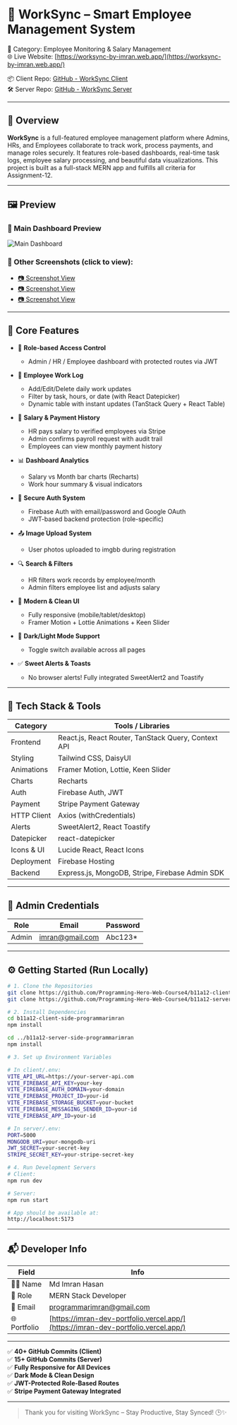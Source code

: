 # 🚀 WorkSync – Smart Employee Management System  
📁 Category: Employee Monitoring & Salary Management  
🌐 Live Website: [https://worksync-by-imran.web.app/](https://worksync-by-imran.web.app/)

📦 Client Repo: [GitHub - WorkSync Client](https://github.com/programmarimran/WorkSync-client-assignment_12)  
🛠️ Server Repo: [GitHub - WorkSync Server](https://github.com/programmarimran/WorkSync-server-assignment_12)

---

## 📌 Overview

**WorkSync** is a full-featured employee management platform where Admins, HRs, and Employees collaborate to track work, process payments, and manage roles securely. It features role-based dashboards, real-time task logs, employee salary processing, and beautiful data visualizations. This project is built as a full-stack MERN app and fulfills all criteria for Assignment-12.

---

## 🖼️ Preview

### 🔹 Main Dashboard Preview

![Main Dashboard](https://i.ibb.co/wZyMVgDb/Screenshot-2025-07-22-003509.png)

### 🔗 Other Screenshots (click to view):
- [📷 Screenshot View](https://i.ibb.co/YFhWjnTC/Screenshot-2025-07-22-003400.png)
- [📷 Screenshot View](https://i.ibb.co/gk7x61k/Screenshot-2025-07-22-003628.png)
- [📷 Screenshot View](https://i.ibb.co/MxTqzX1t/Screenshot-2025-07-22-003801.png)

---

## 🌟 Core Features

- 👥 **Role-based Access Control**  
  - Admin / HR / Employee dashboard with protected routes via JWT

- 📝 **Employee Work Log**  
  - Add/Edit/Delete daily work updates  
  - Filter by task, hours, or date (with React Datepicker)  
  - Dynamic table with instant updates (TanStack Query + React Table)

- 💸 **Salary & Payment History**  
  - HR pays salary to verified employees via Stripe  
  - Admin confirms payroll request with audit trail  
  - Employees can view monthly payment history

- 📊 **Dashboard Analytics**  
  - Salary vs Month bar charts (Recharts)  
  - Work hour summary & visual indicators

- 🔐 **Secure Auth System**  
  - Firebase Auth with email/password and Google OAuth  
  - JWT-based backend protection (role-specific)

- 📤 **Image Upload System**  
  - User photos uploaded to imgbb during registration

- 🔍 **Search & Filters**  
  - HR filters work records by employee/month  
  - Admin filters employee list and adjusts salary

- 🎨 **Modern & Clean UI**  
  - Fully responsive (mobile/tablet/desktop)  
  - Framer Motion + Lottie Animations + Keen Slider

- 🌙 **Dark/Light Mode Support**  
  - Toggle switch available across all pages

- ✅ **Sweet Alerts & Toasts**  
  - No browser alerts! Fully integrated SweetAlert2 and Toastify

---

## 🧰 Tech Stack & Tools

| Category       | Tools / Libraries |
|----------------|-------------------|
| Frontend       | React.js, React Router, TanStack Query, Context API |
| Styling        | Tailwind CSS, DaisyUI |
| Animations     | Framer Motion, Lottie, Keen Slider |
| Charts         | Recharts |
| Auth           | Firebase Auth, JWT |
| Payment        | Stripe Payment Gateway |
| HTTP Client    | Axios (withCredentials) |
| Alerts         | SweetAlert2, React Toastify |
| Datepicker     | react-datepicker |
| Icons & UI     | Lucide React, React Icons |
| Deployment     | Firebase Hosting |
| Backend        | Express.js, MongoDB, Stripe, Firebase Admin SDK |

---

## 🔐 Admin Credentials

| Role  | Email             | Password  |
|-------|------------------|-----------|
| Admin | imran@gmail.com  | Abc123*   |

---

## ⚙️ Getting Started (Run Locally)

```bash
# 1. Clone the Repositories
git clone https://github.com/Programming-Hero-Web-Course4/b11a12-client-side-programmarimran.git
git clone https://github.com/Programming-Hero-Web-Course4/b11a12-server-side-programmarimran.git

# 2. Install Dependencies
cd b11a12-client-side-programmarimran
npm install

cd ../b11a12-server-side-programmarimran
npm install

# 3. Set up Environment Variables

# In client/.env:
VITE_API_URL=https://your-server-api.com
VITE_FIREBASE_API_KEY=your-key
VITE_FIREBASE_AUTH_DOMAIN=your-domain
VITE_FIREBASE_PROJECT_ID=your-id
VITE_FIREBASE_STORAGE_BUCKET=your-bucket
VITE_FIREBASE_MESSAGING_SENDER_ID=your-id
VITE_FIREBASE_APP_ID=your-id

# In server/.env:
PORT=5000
MONGODB_URI=your-mongodb-uri
JWT_SECRET=your-secret-key
STRIPE_SECRET_KEY=your-stripe-secret-key

# 4. Run Development Servers
# Client:
npm run dev

# Server:
npm run start

# App should be available at:
http://localhost:5173
```

---

## 📬 Developer Info

| Field        | Info                         |
|--------------|------------------------------|
| 👨‍💻 Name      | Md Imran Hasan               |
| 💼 Role      | MERN Stack Developer          |
| 📧 Email     | programmarimran@gmail.com     |
| 🌐 Portfolio | [https://imran-dev-portfolio.vercel.app/](https://imran-dev-portfolio.vercel.app/)                   |

---

✅ **40+ GitHub Commits (Client)**  
✅ **15+ GitHub Commits (Server)**  
✅ **Fully Responsive for All Devices**  
✅ **Dark Mode & Clean Design**  
✅ **JWT-Protected Role-Based Routes**  
✅ **Stripe Payment Gateway Integrated**

---

> Thank you for visiting WorkSync – Stay Productive, Stay Synced! 🕒✨
